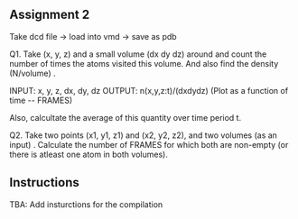 ## Assignment 2

Take dcd file -> load into vmd -> save as pdb

Q1. Take (x, y, z) and a small volume (dx dy dz) around and count the number of
times the atoms visited this volume. And also find the density (N/volume)
.

INPUT: x, y, z, dx, dy, dz 
OUTPUT: n(x,y,z:t)/(dxdydz) (Plot as a function of time -- FRAMES)

Also, calcultate the average of this quantity over time period t.

Q2. Take two points (x1, y1, z1) and (x2, y2, z2), and two volumes (as an input)
. Calculate the number of FRAMES for which both are non-empty (or there is
atleast one atom in both volumes).

## Instructions 

TBA: Add insturctions for the compilation
